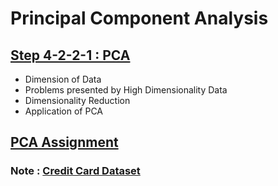 # Principal Component Analysis

## [Step 4-2-2-1 : PCA](principal-component-analysis-explained.md)

- Dimension of Data
- Problems presented by High Dimensionality Data
- Dimensionality Reduction
- Application of PCA

## [PCA Assignment](https://github.com/Tech-i-s/data-science-course-wiki/blob/ghai/MDtask/Step%204-2%20Unsupervised%20Learning/02_Principal%20Component%20Analysis/PCA-Project-Assignment.pdf)


### Note : [Credit Card Dataset](https://drive.google.com/file/d/1pS9u0QscylLW9iC87AAP57lvAMNt6fkD/view?usp=sharing)
